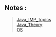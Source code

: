 
## Notes :
> [Java_IMP_Topics](https://github.com/KartikUgale/DSA_Prep/blob/main/Notes/Java_IMP_Topics.md)   
> [Java_Theory](https://github.com/KartikUgale/DSA_Prep/blob/main/Notes/Realated_Theory.md)     
> [OS](https://github.com/KartikUgale/DSA_Prep/blob/main/Notes/OS_Full_Notes_Merged.pdf)